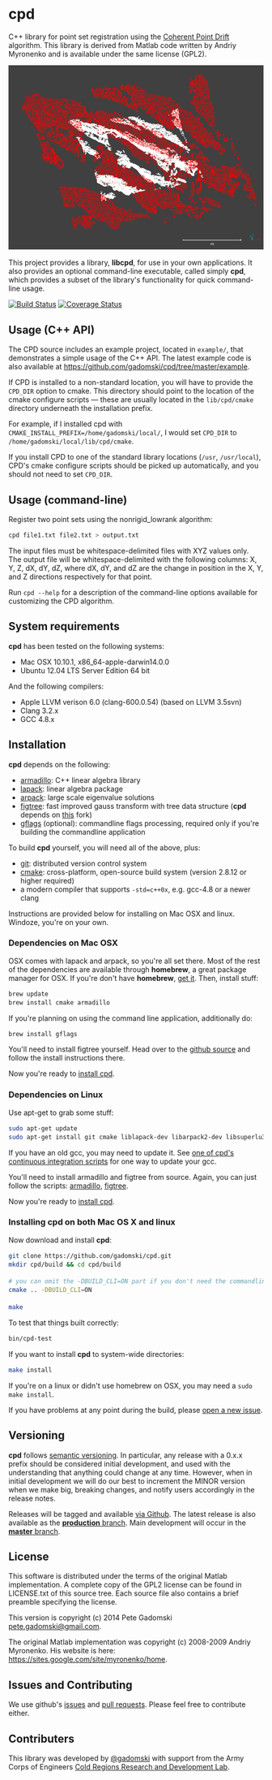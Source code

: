 # cpd

C++ library for point set registration using the [Coherent Point Drift](https://sites.google.com/site/myronenko/research/cpd) algorithm.
This library is derived from Matlab code written by Andriy Myronenko and is available under the same license (GPL2).

![Registering glacier data](demo/helheim-cpd.gif)

This project provides a library, **libcpd**, for use in your own applications.
It also provides an optional command-line executable, called simply **cpd**, which provides a subset of the library's functionality for quick command-line usage.

[![Build Status](https://travis-ci.org/gadomski/cpd.svg?branch=master)](https://travis-ci.org/gadomski/cpd)
[![Coverage Status](https://img.shields.io/coveralls/gadomski/cpd.svg)](https://coveralls.io/r/gadomski/cpd)


## Usage (C++ API)

The CPD source includes an example project, located in `example/`, that demonstrates a simple usage of the C++ API.
The latest example code is also available at https://github.com/gadomski/cpd/tree/master/example.

If CPD is installed to a non-standard location, you will have to provide the `CPD_DIR` option to cmake.
This directory should point to the location of the cmake configure scripts — these are usually located in the `lib/cpd/cmake` directory underneath the installation prefix.

For example, if I installed cpd with `CMAKE_INSTALL_PREFIX=/home/gadomski/local/`, I would set `CPD_DIR` to `/home/gadomski/local/lib/cpd/cmake`.

If you install CPD to one of the standard library locations (`/usr`, `/usr/local`), CPD's cmake configure scripts should be picked up automatically, and you should not need to set `CPD_DIR`.


## Usage (command-line)

Register two point sets using the nonrigid_lowrank algorithm:

```bash
cpd file1.txt file2.txt > output.txt
```

The input files must be whitespace-delimited files with XYZ values only.
The output file will be whitespace-delimited with the following columns: X, Y, Z, dX, dY, dZ, where dX, dY, and dZ are the change in position in the X, Y, and Z directions respectively for that point.

Run `cpd --help` for a description of the command-line options available for customizing the CPD algorithm.


## System requirements

**cpd** has been tested on the following systems:

- Mac OSX 10.10.1, x86_64-apple-darwin14.0.0
- Ubuntu 12.04 LTS Server Edition 64 bit

And the following compilers:

- Apple LLVM verison 6.0 (clang-600.0.54) (based on LLVM 3.5svn)
- Clang 3.2.x
- GCC 4.8.x


## Installation

**cpd** depends on the following:

- [armadillo](http://arma.sourceforge.net/): C++ linear algebra library
- [lapack](http://www.netlib.org/lapack/): linear algebra package
- [arpack](http://www.caam.rice.edu/software/ARPACK/): large scale eigenvalue solutions
- [figtree](http://www.umiacs.umd.edu/~morariu/figtree/): fast improved gauss
  transform with tree data structure (**cpd** depends on
  [this](https://github.com/gadomski/figtree) fork)
- [gflags](https://code.google.com/p/gflags/) (optional): commandline flags
  processing, required only if you're building the commandline application

To build **cpd** yourself, you will need all of the above, plus:

- [git](http://git-scm.com/): distributed version control system
- [cmake](http://www.cmake.org/): cross-platform, open-source build system
  (version 2.8.12 or higher required)
- a modern compiler that supports `-std=c++0x`, e.g. gcc-4.8 or a newer clang

Instructions are provided below for installing on Mac OSX and linux.
Windoze, you're on your own.

### Dependencies on Mac OSX

OSX comes with lapack and arpack, so you're all set there.
Most of the rest of the dependencies are available through **homebrew**, a great package manager for OSX.
If you're don't have **homebrew**, [get it](http://brew.sh/).
Then, install stuff:

```bash
brew update
brew install cmake armadillo
```

If you're planning on using the command line application, additionally do:

```bash
brew install gflags
```

You'll need to install figtree yourself.
Head over to the [github source](https://github.com/gadomski/figtree) and follow the install instructions there.

Now you're ready to [install cpd](#installing-cpd-on-both-mac-os-x-and-linux).


### Dependencies on Linux

Use apt-get to grab some stuff:

```bash
sudo apt-get update
sudo apt-get install git cmake liblapack-dev libarpack2-dev libsuperlu3-dev gfortran
```

If you have an old gcc, you may need to update it.
See [one of cpd's continuous integration scripts](https://github.com/gadomski/cpd/blob/master/scripts/install_compilers.sh) for one way to update your gcc.

You'll need to install armadillo and figtree from source.
Again, you can just follow the scripts: [armadillo](https://github.com/gadomski/cpd/blob/master/scripts/install_armadillo.sh), [figtree](https://github.com/gadomski/cpd/blob/master/scripts/install_figtree.sh).

Now you're ready to [install cpd](#installing-cpd-on-both-mac-os-x-and-linux).


### Installing cpd on both Mac OS X and linux

Now download and install **cpd**:

```bash
git clone https://github.com/gadomski/cpd.git
mkdir cpd/build && cd cpd/build

# you can omit the -DBUILD_CLI=ON part if you don't need the commandline app
cmake .. -DBUILD_CLI=ON

make
```

To test that things built correctly:

```bash
bin/cpd-test
```

If you want to install **cpd** to system-wide directories:

```bash
make install
```

If you're on a linux or didn't use homebrew on OSX, you may need a `sudo make install`.

If you have problems at any point during the build, please [open a new
issue](https://github.com/gadomski/cpd/issues/new).


## Versioning

**cpd** follows [semantic versioning](http://semver.org/).
In particular, any release with a 0.x.x prefix should be considered initial development, and used with the understanding that anything could change at any time.
However, when in initial development we will do our best to increment the MINOR version when we make big, breaking changes, and notify users accordingly in the release notes.

Releases will be tagged and available [via Github](https://github.com/gadomski/cpd/releases).
The latest release is also available as the [**production** branch](https://github.com/gadomski/cpd/tree/production).
Main development will occur in the [**master** branch](https://github.com/gadomski/cpd/tree/master).


## License

This software is distributed under the terms of the original Matlab implementation.
A complete copy of the GPL2 license can be found in LICENSE.txt of this source tree.
Each source file also contains a brief preamble specifying the license.

This version is copyright (c) 2014 Pete Gadomski <pete.gadomski@gmail.com>.

The original Matlab implementation was copyright (c) 2008-2009 Andriy Myronenko.
His website is here: https://sites.google.com/site/myronenko/home.


## Issues and Contributing

We use github's [issues](https://github.com/gadomski/cpd/issues) and [pull requests](https://github.com/gadomski/cpd/pulls).
Please feel free to contribute either.


## Contributers

This library was developed by [@gadomski](https://github.com/gadomski) with support from the Army Corps of Engineers [Cold Regions Research and Development Lab](https://github.com/CRREL).
